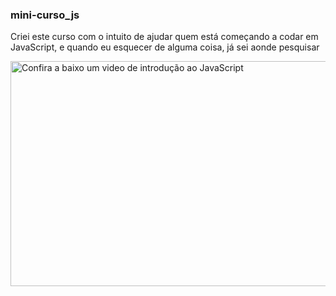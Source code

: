 ### mini-curso_js
Criei este curso com o intuito de ajudar quem está começando a codar em JavaScript, e quando eu esquecer de alguma coisa, já sei aonde pesquisar



<a href="https://www.youtube.com/watch?v=WRlfwBof66s&list=WL&index=7">
    <img src="https://img.youtube.com/vi/WRlfwBof66s/0.jpg" alt="Confira a baixo um video de introdução ao JavaScript" width="640" height="360">
</a>


